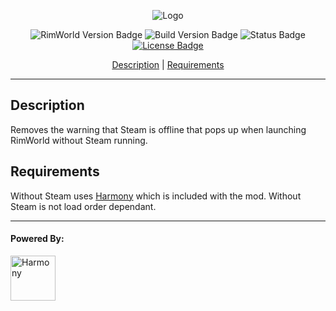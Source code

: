 <p align="center">
  <img src="https://raw.githubusercontent.com/scuba156/WithoutSteam/master/WithoutSteam/Output/WithoutSteam/About/Preview.png" alt="Logo" />
</ p>
<p align="center">
  <img src="https://img.shields.io/badge/RimWorld%20Ver.-1.0-blue.svg" alt="RimWorld Version Badge" />
  <img src="https://img.shields.io/badge/Build%20Ver.-1.0-blue.svg" alt="Build Version Badge" />
  <img src="https://img.shields.io/badge/Status-Stable-green.svg" alt="Status Badge" />
  <a href="https://github.com/scuba156/WithoutSteam/blob/master/LICENSE"> <img src="https://img.shields.io/badge/License-GPL%203.0-green.svg" alt="License Badge" /> </ a>
  <p />
<p align="center">
  <a href="#description">Description</a> | <a href="#requirements">Requirements</a>
</ p>

---

## Description
Removes the warning that Steam is offline that pops up when launching RimWorld without Steam running.

## Requirements
Without Steam uses [Harmony](https://github.com/pardeike/Harmony) which is included with the mod. Without Steam is not load order dependant.

---

#### Powered By:

<a href="https://github.com/pardeike/Harmony">
		<img src="https://raw.githubusercontent.com/pardeike/Harmony/master/HarmonyLogo.png" alt="Harmony" width="72" />
	</a>
